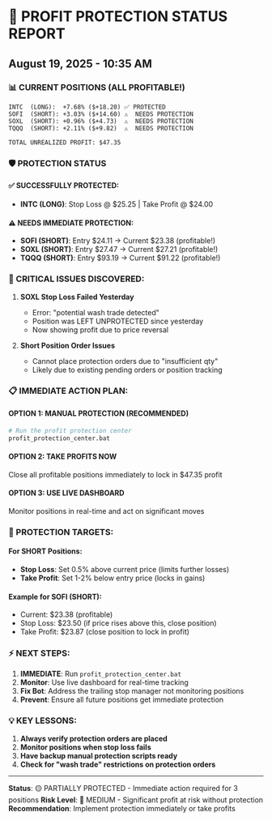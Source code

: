 # 🎯 PROFIT PROTECTION STATUS REPORT
## August 19, 2025 - 10:35 AM

### 📊 CURRENT POSITIONS (ALL PROFITABLE!)
```
INTC  (LONG):  +7.68% ($+18.20) ✅ PROTECTED
SOFI  (SHORT): +3.03% ($+14.60) ⚠️  NEEDS PROTECTION
SOXL  (SHORT): +0.96% ($+4.73)  ⚠️  NEEDS PROTECTION  
TQQQ  (SHORT): +2.11% ($+9.82)  ⚠️  NEEDS PROTECTION

TOTAL UNREALIZED PROFIT: $47.35
```

### 🛡️ PROTECTION STATUS

#### ✅ SUCCESSFULLY PROTECTED:
- **INTC (LONG)**: Stop Loss @ $25.25 | Take Profit @ $24.00

#### ⚠️ NEEDS IMMEDIATE PROTECTION:
- **SOFI (SHORT)**: Entry $24.11 → Current $23.38 (profitable!)
- **SOXL (SHORT)**: Entry $27.47 → Current $27.21 (profitable!)  
- **TQQQ (SHORT)**: Entry $93.19 → Current $91.22 (profitable!)

### 🚨 CRITICAL ISSUES DISCOVERED:

1. **SOXL Stop Loss Failed Yesterday**
   - Error: "potential wash trade detected"
   - Position was LEFT UNPROTECTED since yesterday
   - Now showing profit due to price reversal

2. **Short Position Order Issues**
   - Cannot place protection orders due to "insufficient qty"
   - Likely due to existing pending orders or position tracking

### 📋 IMMEDIATE ACTION PLAN:

#### OPTION 1: MANUAL PROTECTION (RECOMMENDED)
```bash
# Run the profit protection center
profit_protection_center.bat
```

#### OPTION 2: TAKE PROFITS NOW
Close all profitable positions immediately to lock in $47.35 profit

#### OPTION 3: USE LIVE DASHBOARD
Monitor positions in real-time and act on significant moves

### 🎯 PROTECTION TARGETS:

#### For SHORT Positions:
- **Stop Loss**: Set 0.5% above current price (limits further losses)
- **Take Profit**: Set 1-2% below entry price (locks in gains)

#### Example for SOFI (SHORT):
- Current: $23.38 (profitable)
- Stop Loss: $23.50 (if price rises above this, close position)
- Take Profit: $23.87 (close position to lock in profit)

### ⚡ NEXT STEPS:

1. **IMMEDIATE**: Run `profit_protection_center.bat`
2. **Monitor**: Use live dashboard for real-time tracking
3. **Fix Bot**: Address the trailing stop manager not monitoring positions
4. **Prevent**: Ensure all future positions get immediate protection

### 💡 KEY LESSONS:

1. **Always verify protection orders are placed**
2. **Monitor positions when stop loss fails**
3. **Have backup manual protection scripts ready**
4. **Check for "wash trade" restrictions on protection orders**

---
**Status**: 🟡 PARTIALLY PROTECTED - Immediate action required for 3 positions
**Risk Level**: 🔶 MEDIUM - Significant profit at risk without protection
**Recommendation**: Implement protection immediately or take profits
